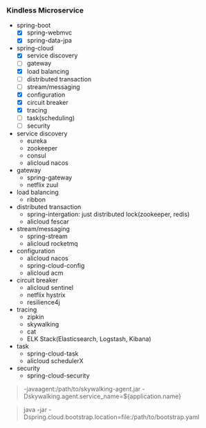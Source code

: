 ### Kindless Microservice

- spring-boot
  - [x] spring-webmvc
  - [x] spring-data-jpa
- spring-cloud
  - [x] service discovery
  - [ ] gateway
  - [x] load balancing
  - [ ] distributed transaction
  - [ ] stream/messaging
  - [x] configuration
  - [x] circuit breaker
  - [x] tracing
  - [ ] task(scheduling)
  - [ ] security

- service discovery
  - eureka
  - zookeeper
  - consul
  - alicloud nacos
- gateway
  - spring-gateway
  - netflix zuul
- load balancing
  - ribbon
- distributed transaction
  - spring-intergation: just distributed lock(zookeeper, redis)
  - alicloud fescar
- stream/messaging
  - spring-stream
  - alicloud rocketmq
- configuration
  - alicloud nacos
  - spring-cloud-config
  - alicloud acm
- circuit breaker
  - alicloud sentinel
  - netflix hystrix
  - resilience4j
- tracing
  - zipkin
  - skywalking
  - cat
  - ELK Stack(Elasticsearch, Logstash, Kibana)
- task
  - spring-cloud-task
  - alicloud schedulerX
- security
  - spring-cloud-security

> -javaagent:/path/to/skywalking-agent.jar -Dskywalking.agent.service_name=${application.name}

> java -jar -Dspring.cloud.bootstrap.location=file:/path/to/bootstrap.yaml